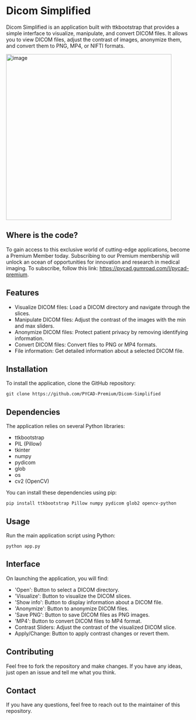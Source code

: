 # Dicom Simplified

Dicom Simplified is an application built with ttkbootstrap that provides a simple interface to visualize, manipulate, and convert DICOM files. It allows you to view DICOM files, adjust the contrast of images, anonymize them, and convert them to PNG, MP4, or NIFTI formats.

<img width="452" alt="image" src="https://github.com/PYCAD-Premium/Dicom-Simplified/assets/37108394/98011292-49a4-431e-ae0b-fa979ad6ad9e">

## Where is the code?
To gain access to this exclusive world of cutting-edge applications, become a Premium Member today. Subscribing to our Premium membership will unlock an ocean of opportunities for innovation and research in medical imaging. To subscribe, follow this link: https://pycad.gumroad.com/l/pycad-premium.

## Features
- Visualize DICOM files: Load a DICOM directory and navigate through the slices.
- Manipulate DICOM files: Adjust the contrast of the images with the min and max sliders.
- Anonymize DICOM files: Protect patient privacy by removing identifying information.
- Convert DICOM files: Convert files to PNG or MP4 formats.
- File information: Get detailed information about a selected DICOM file.

## Installation
To install the application, clone the GitHub repository:

```
git clone https://github.com/PYCAD-Premium/Dicom-Simplified
```

## Dependencies
The application relies on several Python libraries:

- ttkbootstrap
- PIL (Pillow)
- tkinter
- numpy
- pydicom
- glob
- os
- cv2 (OpenCV)

You can install these dependencies using pip:

```
pip install ttkbootstrap Pillow numpy pydicom glob2 opencv-python
```

## Usage
Run the main application script using Python:
```
python app.py
```

## Interface
On launching the application, you will find:

- 'Open': Button to select a DICOM directory.
- 'Visualize': Button to visualize the DICOM slices.
- 'Show info': Button to display information about a DICOM file.
- 'Anonymize': Button to anonymize DICOM files.
- 'Save PNG': Button to save DICOM files as PNG images.
- 'MP4': Button to convert DICOM files to MP4 format.
- Contrast Sliders: Adjust the contrast of the visualized DICOM slice.
- Apply/Change: Button to apply contrast changes or revert them.

## Contributing
Feel free to fork the repository and make changes. If you have any ideas, just open an issue and tell me what you think.

## Contact
If you have any questions, feel free to reach out to the maintainer of this repository.

